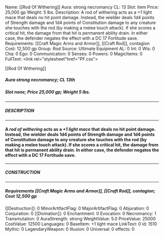 Name: [[Rod Of Withering]]
Aura: strong necromancy
CL: 13
Slot: item
Price: 25,000 gp
Weight: 5 lbs.
Description: A rod of withering acts as a +1 light mace that deals no hit point damage. Instead, the wielder deals 1d4 points of Strength damage and 1d4 points of Constitution damage to any creature she touches with the rod (by making a melee touch attack). If she scores a critical hit, the damage from that hit is permanent ability drain. In either case, the defender negates the effect with a DC 17 Fortitude save.
Requirements: [[Craft Magic Arms and Armor]], [[Craft Rod]], contagion
Cost: 12,500 gp
Group: Rod
Source: Ultimate Equipment
AL: 0
Int: 0
Wis: 0
Cha: 0
Ego: 0
Communication: 0
Senses: 0
Powers: 0
MagicItems: 0
FullText: <link rel="stylesheet"href="PF.css"><div class="heading"><p class="alignleft">[[Rod Of Withering]]</p><div style="clear: both;"></div></div><div><h5><b>Aura </b>strong necromancy; <b>CL </b>13th</h5><h5><b>Slot </b>none; <b>Price </b>25,000 gp; <b>Weight </b>5 lbs.</h5></div><hr/><div><h5><b>DESCRIPTION</b></h5></div><hr/><div><h4><p>A <i>rod of withering</i> acts as a <i>+1 light mace</i> that deals no hit point damage. Instead, the wielder deals 1d4 points of Strength damage and 1d4 points of Constitution damage to any creature she touches with the rod (by making a melee touch attack). If she scores a critical hit, the damage from that hit is permanent ability drain. In either case, the defender negates the effect with a DC 17 Fortitude save.</p></h4></div><hr/><div><h5><b>CONSTRUCTION</b></h5></div><hr/><div><h5><b>Requirements </b>[[Craft Magic Arms and Armor]], [[Craft Rod]], <i>contagion</i>; <b>Cost </b>12,500 gp</h5></div>
[[Destruction]]: 0
MinorArtifactFlag: 0
MajorArtifactFlag: 0
Abjuration: 0
Conjuration: 0
[[Divination]]: 0
Enchantment: 0
Evocation: 0
Necromancy: 1
Transmutation: 0
AuraStrength: strong
WeightValue: 5.0
PriceValue: 25000
CostValue: 12500
Languages: 0
BaseItem: +1 light mace
LinkText: 0
id: 1510
Mythic: 0
LegendaryWeapon: 0
Illusion: 0
Universal: 0
effects: 0
